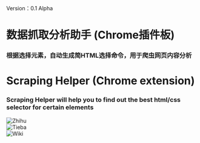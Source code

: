 Version：0.1 Alpha
# 数据抓取分析助手 (Chrome插件板)
### 根据选择元素，自动生成简HTML选择命令，用于爬虫网页内容分析

# Scraping Helper (Chrome extension)
### Scraping Helper will help you to find out the best html/css selector for certain elements

![Zhihu](https://github.com/huangwc94/scraping-helper-chrome-extension/blob/master/screenshot/zhihu.jpg)  
![Tieba](https://github.com/huangwc94/scraping-helper-chrome-extension/blob/master/screenshot/tieba.jpg)  
![Wiki](https://github.com/huangwc94/scraping-helper-chrome-extension/blob/master/screenshot/wiki.jpg)  

